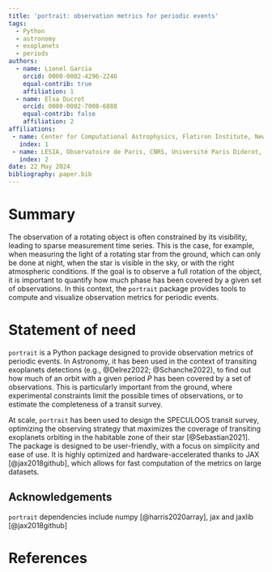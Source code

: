 ```yaml
---
title: 'portrait: observation metrics for periodic events'
tags:
  - Python
  - astronomy
  - exoplanets
  - periods
authors:
  - name: Lionel Garcia
    orcid: 0000-0002-4296-2246
    equal-contrib: true
    affiliation: 1
  - name: Elsa Ducrot
    orcid: 0000-0002-7008-6888
    equal-contrib: false
    affiliation: 2
affiliations:
 - name: Center for Computational Astrophysics, Flatiron Institute, New York, NY, USA
   index: 1
 - name: LESIA, Observatoire de Paris, CNRS, Université Paris Diderot, Université Pierre et Marie Curie, Meudon, France
   index: 2
date: 22 May 2024
bibliography: paper.bib
---
```


# Summary

The observation of a rotating object is often constrained by its visibility, leading to sparse measurement time series. This is the case, for example, when measuring the light of a rotating star from the ground, which can only be done at night, when the star is visible in the sky, or with the right atmospheric conditions. If the goal is to observe a full rotation of the object, it is important to quantify how much phase has been covered by a given set of observations. In this context, the `portrait` package provides tools to compute and visualize observation metrics for periodic events.

# Statement of need

`portrait` is a Python package designed to provide observation metrics of periodic events. In Astronomy, it has been used in the context of transiting exoplanets detections (e.g., @Delrez2022; @Schanche2022), to find out how much of an orbit with a given period $P$ has been covered by a set of observations. This is particularly important from the ground, where experimental constraints limit the possible times of observations, or to estimate the completeness of a transit survey.

At scale, `portrait` has been used to design the SPECULOOS transit survey, optimizing the observing strategy that maximizes the coverage of transiting exoplanets orbiting in the habitable zone of their star [@Sebastian2021]. The package is designed to be user-friendly, with a focus on simplicity and ease of use. It is highly optimized and hardware-accelerated thanks to JAX [@jax2018github], which allows for fast computation of the metrics on large datasets.


## Acknowledgements
`portrait` dependencies include numpy [@harris2020array], jax and jaxlib [@jax2018github]

# References
